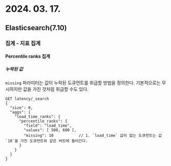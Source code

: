 # 2024. 03. 17.

## Elasticsearch(7.10)

### 집계 - 지표 집계

#### Percentile ranks 집계

##### 누락된 값

`missing` 파라미터는 값이 누락된 도큐먼트를 취급할 방법을 정의한다. 기본적으로는 무시하지만 값을 가진 것처럼 취급할 수도 있다.

```http
GET latency/_search
{
  "size": 0,
  "aggs": {
    "load_time_ranks": {
      "percentile_ranks": {
        "field": "load_time",
        "values": [ 500, 600 ],
        "missing": 10           // 1. `load_time` 값이 없는 도큐먼트는 값 `10`을 가진 도큐먼트와 같은 버킷에 들어간다.
      }
    }
  }
}
```

